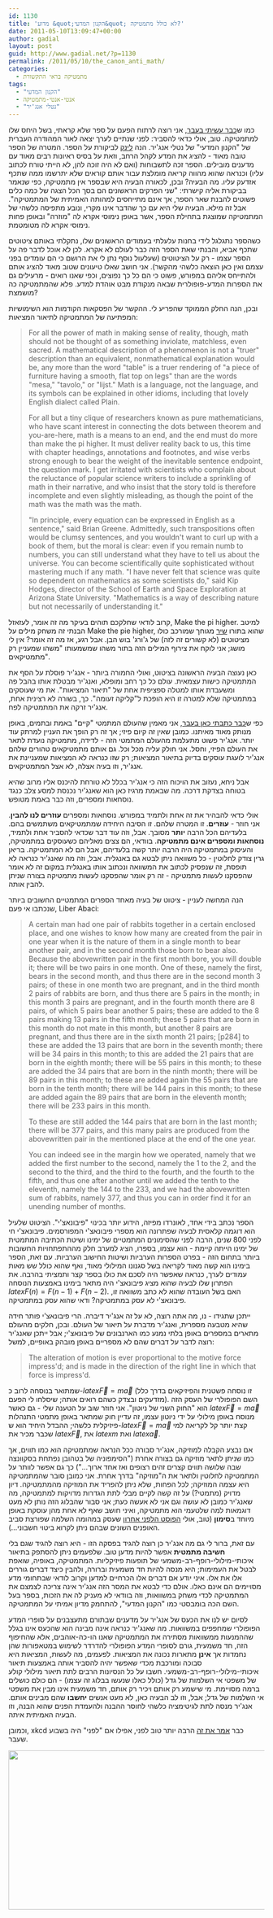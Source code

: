```yaml
---
id: 1130
title: 'מדוע &quot;הקנון המדעי&quot; לא כולל מתמטיקה?'
date: 2011-05-10T13:09:47+00:00
author: gadial
layout: post
guid: http://www.gadial.net/?p=1130
permalink: /2011/05/10/the_canon_anti_math/
categories:
  - מתמטיקה בראי התקשורת
tags:
  - "הקנון המדעי"
  - אנטי-אנטי-מתמטיקה
  - "נטלי אנג'יר"
---
```

כמו ש[כבר עשיתי בעבר](http://www.gadial.net/?p=504), אני רוצה לרתוח הפעם על ספר שלא קראתי, בשל היחס שלו למתמטיקה. טוב, אולי כדאי להסביר: לפני שנתיים לערך יצאה לאור המהודרה העברית של "הקנון המדעי" של נטלי אנג'יר. הנה [לינק](http://www.haaretz.co.il/hasite/spages/1091210.html) לביקורת על הספר. המטרה של הספר טובה מאוד - להציג את המדע לקהל הרחב, וזאת על בסיס ראיונות רבים מאוד עם מדענים מובילים. הספר זכה לתשבוחות (ואם לא היה זוכה להן, לא הייתי טורח לכתוב עליו) וכנראה שהוא מהווה קריאה מומלצת עבור אותם קוראים שלא יתרשמו ממה שתכף אזדעק עליו. מה הבעיה? ובכן, לכאורה הבעיה היא שבספר אין מתמטיקה, כפי שנאמר בביקורת אליה קישרתי: "שני הפרקים הראשונים הם בסך הכל הצגה של כמה כלים פשוטים להבנת שאר הספר, אך אינם מתייחסים למהותה האמיתית של המתמטיקה". אבל זה מילא. הבעיה שלי היא עם כך שהדבר אינו מקרי, ונובע מתפיסה כלשהי של המתמטיקה שמוצגת בתחילת הספר, אשר באופן נימוסי אקרא לה "מוזרה" ובאופן פחות נימוסי אקרא לה מטומטמת.

כשהספר נתגלגל לידי בחנות עלעלתי בעמודים הראשונים שלו, נתקלתי באותם ציטוטים שתכף אביא, והבנתי שאת הספר הזה כבר לעולם לא אקרא. לכן לא אוכל לדבר פה על הספר עצמו - רק על הציטוטים (שעלעול נוסף נתן לי את הרושם כי הם עומדים בפני עצמם ואין כאן הוצאה כלשהי מהקשר). אני חושב שאלו טיעונים שטוב מאוד להציג אותם ולהתייחס אליהם במפורש, פשוט כי הם כל כך נפוצים, וכפי שאנו רואים - מרעילים גם את הספרות המדע-פופולרית שבאה מנקודת מבט אוהדת למדע. פלא שהמתמטיקה כה מושמצת?

ובכן, הנה החלק הממוקד שהפריע לי. ההקשר של הפסקאות הקודמות הוא השימושיות המפתיעה של המתמטיקה לתיאור המציאות:

> <p dir="ltr">
>   For all the power of math in making sense of reality, though, math should not be thought of as something inviolate, matchless, even sacred. A mathematical description of a phenomenon is not a "truer" description than an equivalent, nonmathematical explanation would be, any more than the word "table" is a truer rendering of "a piece of furniture having a smooth, flat top on legs" than are the words "mesa," "tavolo," or "lijst." Math is a language, not the language, and its symbols can be explained in other idioms, including that lovely English dialect called Plain.
> </p>
> 
> <p dir="ltr">
>   For all but a tiny clique of researchers known as pure mathematicians, who have scant interest in connecting the dots between theorem and you-are-here, math is a means to an end, and the end must do more than make the pi higher. It must deliver reality back to us, this time with chapter headings, annotations and footnotes, and wise verbs strong enough to bear the weight of the inevitable sentence endpoint, the question mark. I get irritated with scientists who complain about the reluctance of popular science writers to include a sprinkling of math in their narrative, and who insist that the story told is therefore incomplete and even slightly misleading, as though the point of the math was the math was the math.
> </p>
> 
> <p dir="ltr">
>   "In principle, every equation can be expressed in English as a sentence," said Brian Greene. Admittedly, such transpositions often would be clumsy sentences, and you wouldn't want to curl up with a book of them, but the moral is clear: even if you remain numb to numbers, you can still understand what they have to tell us about the universe. You can become scientifically quite sophisticated without mastering much if any math. "I have never felt that science was quite so dependent on mathematics as some scientists do," said Kip Hodges, director of the School of Earth and Space Exploration at Arizona State University. "Mathematics is a way of describing nature but not necessarily of understanding it."
> </p>

קרוב לודאי שחלקכם תוהים בעיקר מה זה אומר, לעזאזל, Make the pi higher. למיטב הבנתי זה משחק מילים על Make the pie higher, שהוא בתורו [שיר](http://www.urbandictionary.com/define.php?term=make%20the%20pie%20higher) מגוחך שמורכב כולו מציטוטים (לא קשורים זה לזה) של ג'ורג' בוש הבן. אבל רגע, אז מה זה אומר? אין לי מושג; אני לוקח את צירוף המילים הזה בתור משהו שמשמעותו "משהו שמעניין רק מתמטיקאים".

כאן נעוצה הבעיה הראשונה בציטוט, ואולי החמורה ביותר - אנג'יר פוסלת על הסף את המתמטיקה כישות עצמאית. עולם כל כך רחב ומופלא, ואנג'יר מבטלת אותו בהבל פה ומשעבדת אותו למטלה ספציפית אחת של "תיאור המציאות". את מי שעוסקים במתמטיקה שלא למטרה זו היא הופכת ל"קליקה זעומה". כך, בשורה לא רצינית אחת, אנג'יר זרקה את המתמטיקה לפח.

כפי ש[כבר כתבתי כאן בעבר](http://www.gadial.net/?p=200), אני מאמין שהעולם המתמטי "קיים" באמת ובתמים, באופן מנותק מאוד מאיתנו. כמובן שאין זה קיום פיזי; אך זה רק הופך את העניין למרתק עוד יותר. אנג'יר פשוט מתעלמת מהעולם המתמטי הזה - לדידה, מתמטיקה נועדת לתאר את העולם הפיזי, וחסל. אני חולק עליה מכל וכל. גם אותם מתמטיקאים טהורים שלהם אנג'יר לועגת עוסקים בדיוק בתיאור המציאות; רק שזו כנראה לא המציאות שמעניינת את אנג'יר, וזו בעיה אצלה, לא אצל המתמטיקאים.

אבל ניחא, נעזוב את הויכוח הזה כי אנג'יר בכלל לא טורחת להיכנס אליו מרוב שהיא בטוחה בצדקת דרכה. מה שבאמת מרגיז כאן הוא שאנג'יר נכנסת למסע צלב כנגד נוסחאות ומספרים, וזה כבר באמת מטופש.

אולי כדאי להבהיר את זה אחת ולתמיד במפורש. נוסחאות ומספרים **עוזרים לנו להבין**. אני חוזר - **עוזרים**. זו המטרה שלהם. זו הסיבה היחידה שמתמטיקאים משתמשים בהם. בלעדיהם הכל הרבה **יותר** מסובך. אבל, וזה עוד דבר שכדאי להסביר אחת ולתמיד, **נוסחאות ומספרים אינם מתמטיקה**. בוודאי, הם צצים מאליהם כשעוסקים במתמטיקה, והעיסוק במתמטיקה היה הרבה יותר קשה בלעדיהם, אבל הם לא המתמטיקה. בריאן גרין צודק לחלוטין - כל משוואה ניתן לבטא גם באנגלית. אבל, וזה מה שאנג'יר כנראה לא תופסת, זה שנפסיק לכתוב את המשוואה ונכתוב אותו באנגלית במקום זה לא אומר שהפסקנו לעשות מתמטיקה - זה רק אומר שהפסקנו לעשות מתמטיקה בצורה שניתן להבין אותה.

הנה המחשה לעניין - ציטוט של בעיה מאחד הספרים המתמטיים החשובים ביותר שנכתבו אי פעם, Liber Abaci:

> <p dir="ltr">
>   A certain man had one pair of rabbits together in a certain enclosed place, and one wishes to know how many are created from the pair in one year when it is the nature of them in a single month to bear another pair, and in the second month those born to bear also. Because the abovewritten pair in the first month bore, you will double it; there will be two pairs in one month. One of these, namely the first, bears in the second month, and thus there are in the second month 3 pairs; of these in one month two are pregnant, and in the third month 2 pairs of rabbits are born, and thus there are 5 pairs in the month; in this month 3 pairs are pregnant, and in the fourth month there are 8 pairs, of which 5 pairs bear another 5 pairs; these are added to the 8 pairs making 13 pairs in the fifth month; these 5 pairs that are born in this month do not mate in this month, but another 8 pairs are pregnant, and thus there are in the sixth month 21 pairs; [p284] to these are added the 13 pairs that are born in the seventh month; there will be 34 pairs in this month; to this are added the 21 pairs that are born in the eighth month; there will be 55 pairs in this month; to these are added the 34 pairs that are born in the ninth month; there will be 89 pairs in this month; to these are added again the 55 pairs that are born in the tenth month; there will be 144 pairs in this month; to these are added again the 89 pairs that are born in the eleventh month; there will be 233 pairs in this month.
> </p>
> 
> <p dir="ltr">
>   To these are still added the 144 pairs that are born in the last month; there will be 377 pairs, and this many pairs are produced from the abovewritten pair in the mentioned place at the end of the one year.
> </p>
> 
> <p dir="ltr">
>   You can indeed see in the margin how we operated, namely that we added the first number to the second, namely the 1 to the 2, and the second to the third, and the third to the fourth, and the fourth to the fifth, and thus one after another until we added the tenth to the eleventh, namely the 144 to the 233, and we had the abovewritten sum of rabbits, namely 377, and thus you can in order find it for an unending number of months.
> </p>

הספר נכתב בידי אחד, לאונרדו מפיזה, הידוע יותר בכינוי "פיבונאצ'י". הציטוט שלעיל הוא דוגמה קלאסית לבעיה שפתרונה הוא מספרי פיבונאצ'י המפורסמים. פיבונאצ'י חי לפני 800 שנים, הרבה לפני שהסימונים המתמטיים של ימינו ושיטת הכתיבה המתמטית של ימינו הייתה קיימת - הוא עצמו, בספרו, הציג למערב חלק מההתפתחויות החשובות ביותר בתחום הזה - בפרט הספרות הערביות ושיטות החישוב הערביות. עם זאת, הספר בימינו הוא קשה מאוד לקריאה בשל סגנונו המילולי מאוד, ואף שהוא כולל שש מאות עמודים לערך, כנראה שאפשר היה לסכם את כולו בספר קצר ותמציתי בהרבה. את הפתרון שלו לבעיה שהוא מציג פיבונאצ'י היה מתאר בימינו באמצעות הנוסחה $latex F\left(n\right)=F\left(n-1\right)+F\left(n-2\right)$. האם בשל העובדה שהוא לא כתב משוואה זו, פיבונאצ'י לא עסק במתמטיקה? ודאי שהוא עסק במתמטיקה.

ייתכן שתגידו - נו, מה אתה רוצה, לא על זה אנג'יר דיברה. הרי פיבונאצ'י פותר חידה שהיא מטבעה מספרית, ואנג'יר מדברת על תיאור של העולם. ובכן, חלקים מהעולם מתארים במספרים באופן בלתי נמנע כמו הארנבונים של פיבונאצ'י; אבל ייתכן שאנג'יר רוצה לדבר על דברים שהם לא מספריים באופן מובהק באופיים, למשל:

> <p dir="ltr">
>   The alteration of motion is ever proportional to the motive force impress'd; and is made in the direction of the right line in which that force is impress'd.
> </p>

שמתואר בנוסחה לרוב כ-$latex \vec{F}=m\vec{a}$ (זו נוסחה פשטנית והפיזיקאים בדרך כלל מזדעקים ובצדק כשהם רואים אותה; שיסלחו לי הפעם). השם הפופולרי של העסק הזה הוא "החוק השני של ניוטון". אני חוזר שוב על הטענה שלי - גם כאשר $latex \vec{F}=m\vec{a}$ מנוסח באופן מילולי על ידי ניוטון עצמו, זה עדיין חוק שמתאר באופן מתמטי התנהלות פיזיקלית כלשהי; ההבדל היחיד הוא ש-$latex \vec{F}=m\vec{a}$ קצת יותר קל לקריאה למי שכבר מכיר את $latex \vec{F}$, את $latex m$ ואת $latex \vec{a}$.

אם נבצע הקבלה למוזיקה, אנג'יר סבורה ככל הנראה שמתמטיקה הוא כמו תווים, אך כמו שניתן לתאר מוזיקה גם בצורה אחרת ("הסימפוניה של בטהובן נפתחת בסקוונצה שבה שלושה תווים קצרים זהים רצופים ואז אחד ארוך&#8230;") כך גם אפשר לוותר על המתמטיקה לחלוטין ולתאר את ה"מוזיקה" בדרך אחרת. אני כמובן סובר שהמתמטיקה היא עצמה המוזיקה; לכל הפחות, שלא ניתן להפריד את המוזיקה מהמתמטיקה. דיון מדויק (מתמטי?) על זה קשה לקיים מבלי לתת הגדרות מדויקות למתמטיקה, מה שאנג'יר כמובן לא עושה וגם אני לא אעשה כעת; אני סבור שהבלוג הזה נותן לא מעט דוגמאות למה שלטעמי הוא מתמטיקה, ואיני חושב שאף לא אחת מהן עוסקת באופן מיוחד ב**סימון** (טוב, אולי [הפוסט הלפני אחרון](http://www.gadial.net/?p=1102) שעסק במהומה השלמה שפורצת סביב האופנים השונים שבהם ניתן לקרוא ביטוי חשבוני&#8230;).

עם זאת, ברור לי גם מה אנג'יר כן רוצה להגיד בפסקה הזו - היא רוצה להגיד שגם בלי **חשיבה מתמטית** אפשר להיות מדען טוב. שלפעמים ניתן להסתפק בתיאור איכותי-מילולי-רופף-רב-משמעי של תופעות פיזיקליות. המתמטיקה, באופיה, שואפת לבטל את העמימות; היא מנסה להיות חד משמעית וברורה, ולהבין כיצד דברים גוררים אלו את אלו. איני יודע אם דברים אלו הכרחיים למדען וקרוב לודאי שבתחומי מדע מסויימים הם אינם כאלו. אולם כדי לבטא את המסר הזה אנג'יר אינה צריכה לצמצם את המתמטיקה לכדי משחק במשוואות, וזה בוודאי לא מעניק לה את הזכות, בספר בעל השם הכה בומבסטי כמו "הקנון המדעי", להתחמק מדיון אמיתי על המתמטיקה.

לסיום יש לנו את הכעס של אנג'יר על מדענים שבתורם מתעצבנים על סופרי המדע הפופולרי שמחפפים במשוואות. מה שאנג'יר כנראה אינה מבינה הוא שהכעס אינו בגלל שההמנעות ממשוואות מסתירה את המתמטיקה שאנו הו-כה-אוהבים, אלא שהחיפוף הזה, חד משמעית, גורם לסופרי המדע הפופולרי להדרדר לשימוש במטאפורות שהן נחמדות אך **אינן** מתארות נכונה את המציאות. לפעמים, מה לעשות, המציאות היא סבוכה ומורכבת מכדי שאפשר יהיה להסביר אותה באמצעות תיאור איכותי-מילולי-רופף-רב-משמעי. חשבו על כל הנסיונות הרבים לתת תיאור מילולי קולע של משפטי אי השלמות של גדל (כולל כאלו שנעשו בבלוג זה עצמו) - הם כולם כושלים ברמה מסויימת. מי שישמע רק אותם ויכיר רק אותם, חד משמעית אינו מבין את משפטי אי השלמות של גדל; אבל, וזו לב הבעיה כאן, לא מעט אנשים **יחשבו** שהם מבינים אותם. אנג'יר מנסה לתת לגיטימציה כלשהי לחוסר ההבנה ולהעמדת הפנים שהוא הבנה, וזו הבעיה האמיתית איתה.

וכמובן, xkcd כבר [אמר את זה](http://xkcd.com/895/) הרבה יותר טוב לפני, אפילו אם "לפני" היה בשבוע שעבר.

[<img class="alignnone size-full wp-image-1132" title="teaching_physics" src="http://www.gadial.net/wp-content/uploads/2011/05/teaching_physics.png" alt="" width="692" height="313" />](http://www.gadial.net/wp-content/uploads/2011/05/teaching_physics.png)